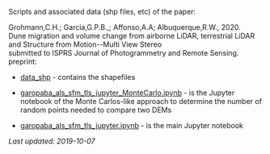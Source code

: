Scripts and associated data (shp files, etc) of the paper:  

Grohmann,C.H.; Garcia,G.P.B.,; Affonso,A.A; Albuquerque,R.W., 2020.  
Dune migration and volume change from airborne LiDAR, terrestrial LiDAR and Structure from Motion--Multi View Stereo  
submitted to ISPRS Journal of Photogrammetry and Remote Sensing.  
preprint:  

* [data_shp](data_shp) - contains the shapefiles

* [garopaba_als_sfm_tls_jupyter_MonteCarlo.ipynb](garopaba_als_sfm_tls_jupyter_MonteCarlo.ipynb) - is the Jupyter notebook of the Monte Carlos-like approach to determine the number of random points needed to compare two DEMs  

* [garopaba_als_sfm_tls_jupyter.ipynb](garopaba_als_sfm_tls_jupyter.ipynb) - is the main Jupyter notebook


*Last updated: 2019-10-07*
<!-- readme -->
<!-- https://git.io/fj9JI -->

